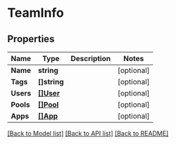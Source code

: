 # TeamInfo

## Properties
Name | Type | Description | Notes
------------ | ------------- | ------------- | -------------
**Name** | **string** |  | [optional] 
**Tags** | **[]string** |  | [optional] 
**Users** | [**[]User**](User.md) |  | [optional] 
**Pools** | [**[]Pool**](Pool.md) |  | [optional] 
**Apps** | [**[]App**](App.md) |  | [optional] 

[[Back to Model list]](../README.md#documentation-for-models) [[Back to API list]](../README.md#documentation-for-api-endpoints) [[Back to README]](../README.md)


